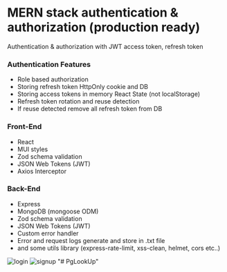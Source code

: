 # MERN stack authentication & authorization (production ready)
 Authentication & authorization with JWT access token, refresh token

### Authentication Features
- Role based authorization
- Storing refresh token HttpOnly cookie and DB
- Storing access tokens in memory React State (not localStorage)
- Refresh token rotation and reuse detection
- If reuse detected remove all refresh token from DB 

### Front-End
- React
- MUI styles
- Zod schema validation
- JSON Web Tokens (JWT)
- Axios Interceptor

### Back-End
- Express
- MongoDB (mongoose ODM)
- Zod schema validation
- JSON Web Tokens (JWT)
- Custom error handler
- Error and request logs generate and store in .txt file
- and some utils library (express-rate-limit, xss-clean, helmet, cors etc..)


![login](https://user-images.githubusercontent.com/58384619/221484745-278a48e9-eb3b-4d40-ad92-1797ddeb5795.jpg)
![signup](https://user-images.githubusercontent.com/58384619/221484758-8f2a708b-6f34-49a3-861d-263a1a89b92a.jpg)
"# PgLookUp" 
